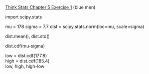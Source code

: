 [Think Stats Chapter 5 Exercise 1](http://greenteapress.com/thinkstats2/html/thinkstats2006.html#toc50) (blue men)

>> 
import scipy.stats

mu = 178
sigma = 7.7
dist = scipy.stats.norm(loc=mu, scale=sigma)

dist.mean(), dist.std()

dist.cdf(mu-sigma)

low = dist.cdf(177.8)    
high = dist.cdf(185.4)   
low, high, high-low
